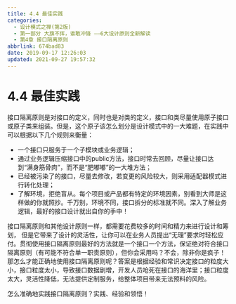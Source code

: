 ```yaml
---
title: 4.4 最佳实践
categories: 
  - 设计模式之禅(第2版)
  - 第一部分 大旗不挥，谁敢冲锋 ——6大设计原则全新解读
  - 第4章 接口隔离原则
abbrlink: 674bad83
date: 2019-09-17 12:26:03
updated: 2021-09-27 19:57:32
---
```

# 4.4 最佳实践 #
接口隔离原则是对接口的定义，同时也是对类的定义，接口和类尽量使用原子接口或原子类来组装。但是，这个原子该怎么划分是设计模式中的一大难题，在实践中可以根据以下几个规则来衡量：

- 一个接口只服务于一个子模块或业务逻辑；
- 通过业务逻辑压缩接口中的public方法，接口时常去回顾，尽量让接口达到“满身筋骨肉”，而不是“肥嘟嘟”的一大堆方法；
- 已经被污染了的接口，尽量去修改，若变更的风险较大，则采用适配器模式进行转化处理；
- 了解环境，拒绝盲从。每个项目或产品都有特定的环境因素，别看到大师是这样做的你就照抄。千万别，环境不同，接口拆分的标准就不同。深入了解业务逻辑，最好的接口设计就出自你的手中！

接口隔离原则和其他设计原则一样，都需要花费较多的时间和精力来进行设计和筹划， 但是它带来了设计的灵活性，让你可以在业务人员提出“无理”要求时轻松应付。贯彻使用接口隔离原则最好的方法就是一个接口一个方法，保证绝对符合接口隔离原则（有可能不符合单一职责原则），但你会采用吗？不会，除非你是疯子！那怎么才能正确地使用接口隔离原则呢？答案是根据经验和常识决定接口的粒度大小，接口粒度太小，导致接口数据剧增，开发人员呛死在接口的海洋里；接口粒度太大，灵活性降低，无法提供定制服务，给整体项目带来无法预料的风险。

怎么准确地实践接口隔离原则？实践、经验和领悟！
